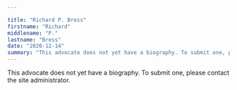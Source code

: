 ```yaml
---

title: "Richard P. Bress"
firstname: "Richard"
middlename: "P."
lastname: "Bress"
date: "2020-12-14"
summary: "This advocate does not yet have a biography. To submit one, please contact the site administrator."
---
```

This advocate does not yet have a biography. To submit one, please contact the site administrator.

